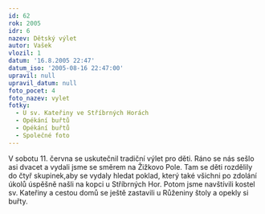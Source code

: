 ```yaml
---
id: 62
rok: 2005
idr: 6
nazev: Dětský výlet
autor: Vašek
vlozil: 1
datum: '16.8.2005 22:47'
datum_iso: '2005-08-16 22:47:00'
upravil: null
upravil_datum: null
foto_pocet: 4
foto_nazev: vylet
fotky:
  - U sv. Kateřiny ve Stříbrných Horách
  - Opékání buřtů
  - Opékání buřtů
  - Společné foto
---
```

V sobotu 11. června se uskutečnil tradiční výlet pro děti. Ráno se nás sešlo asi dvacet a vydali jsme se směrem na Žižkovo Pole. Tam se děti rozdělily do čtyř skupinek,aby se vydaly hledat poklad, který také všichni po zdolání úkolů úspěšně našli na kopci u Stříbrných Hor. Potom jsme navštívili kostel sv. Kateřiny a cestou domů se ještě zastavili u Růženiny štoly a opekly si buřty. 
